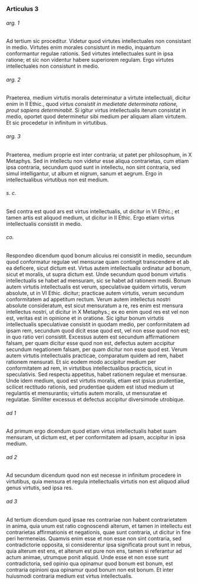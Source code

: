 ### Articulus 3

###### arg. 1
Ad tertium sic proceditur. Videtur quod virtutes intellectuales non consistant in medio. Virtutes enim morales consistunt in medio, inquantum conformantur regulae rationis. Sed virtutes intellectuales sunt in ipsa ratione; et sic non videntur habere superiorem regulam. Ergo virtutes intellectuales non consistunt in medio.

###### arg. 2
Praeterea, medium virtutis moralis determinatur a virtute intellectuali, dicitur enim in II Ethic., quod *virtus consistit in medietate determinata ratione, prout sapiens determinabit*. Si igitur virtus intellectualis iterum consistat in medio, oportet quod determinetur sibi medium per aliquam aliam virtutem. Et sic procedetur in infinitum in virtutibus.

###### arg. 3
Praeterea, medium proprie est inter contraria; ut patet per philosophum, in X Metaphys. Sed in intellectu non videtur esse aliqua contrarietas, cum etiam ipsa contraria, secundum quod sunt in intellectu, non sint contraria, sed simul intelligantur, ut album et nigrum, sanum et aegrum. Ergo in intellectualibus virtutibus non est medium.

###### s. c.
Sed contra est quod ars est virtus intellectualis, ut dicitur in VI Ethic.; et tamen artis est aliquod medium, ut dicitur in II Ethic. Ergo etiam virtus intellectualis consistit in medio.

###### co.
Respondeo dicendum quod bonum alicuius rei consistit in medio, secundum quod conformatur regulae vel mensurae quam contingit transcendere et ab ea deficere, sicut dictum est. Virtus autem intellectualis ordinatur ad bonum, sicut et moralis, ut supra dictum est. Unde secundum quod bonum virtutis intellectualis se habet ad mensuram, sic se habet ad rationem medii. Bonum autem virtutis intellectualis est verum, speculativae quidem virtutis, verum absolute, ut in VI Ethic. dicitur; practicae autem virtutis, verum secundum conformitatem ad appetitum rectum. Verum autem intellectus nostri absolute consideratum, est sicut mensuratum a re, res enim est mensura intellectus nostri, ut dicitur in X Metaphys.; ex eo enim quod res est vel non est, veritas est in opinione et in oratione. Sic igitur bonum virtutis intellectualis speculativae consistit in quodam medio, per conformitatem ad ipsam rem, secundum quod dicit esse quod est, vel non esse quod non est; in quo ratio veri consistit. Excessus autem est secundum affirmationem falsam, per quam dicitur esse quod non est, defectus autem accipitur secundum negationem falsam, per quam dicitur non esse quod est. Verum autem virtutis intellectualis practicae, comparatum quidem ad rem, habet rationem mensurati. Et sic eodem modo accipitur medium per conformitatem ad rem, in virtutibus intellectualibus practicis, sicut in speculativis. Sed respectu appetitus, habet rationem regulae et mensurae. Unde idem medium, quod est virtutis moralis, etiam est ipsius prudentiae, scilicet rectitudo rationis, sed prudentiae quidem est istud medium ut regulantis et mensurantis; virtutis autem moralis, ut mensuratae et regulatae. Similiter excessus et defectus accipitur diversimode utrobique.

###### ad 1
Ad primum ergo dicendum quod etiam virtus intellectualis habet suam mensuram, ut dictum est, et per conformitatem ad ipsam, accipitur in ipsa medium.

###### ad 2
Ad secundum dicendum quod non est necesse in infinitum procedere in virtutibus, quia mensura et regula intellectualis virtutis non est aliquod aliud genus virtutis, sed ipsa res.

###### ad 3
Ad tertium dicendum quod ipsae res contrariae non habent contrarietatem in anima, quia unum est ratio cognoscendi alterum, et tamen in intellectu est contrarietas affirmationis et negationis, quae sunt contraria, ut dicitur in fine peri hermeneias. Quamvis enim esse et non esse non sint contraria, sed contradictorie opposita, si considerentur ipsa significata prout sunt in rebus, quia alterum est ens, et alterum est pure non ens, tamen si referantur ad actum animae, utrumque ponit aliquid. Unde esse et non esse sunt contradictoria, sed opinio qua opinamur quod bonum est bonum, est contraria opinioni qua opinamur quod bonum non est bonum. Et inter huiusmodi contraria medium est virtus intellectualis.

